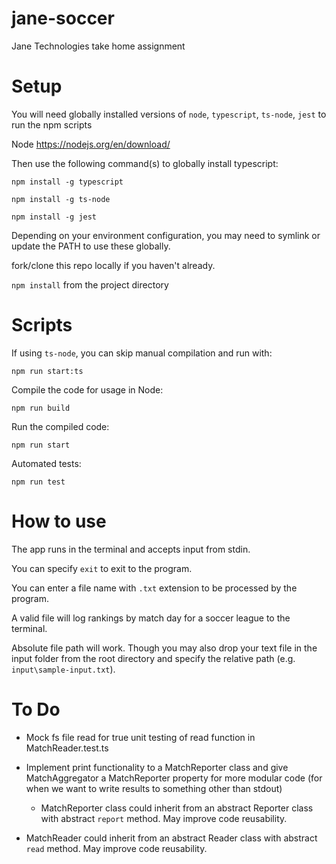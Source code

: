 # jane-soccer

Jane Technologies take home assignment

# Setup

You will need globally installed versions of `node`, `typescript`, `ts-node`, `jest` to run the npm scripts

Node
<https://nodejs.org/en/download/>

Then use the following command(s) to globally install typescript:

`npm install -g typescript`

`npm install -g ts-node`

`npm install -g jest`

Depending on your environment configuration, you may need to symlink or update the PATH to use these globally.

fork/clone this repo locally if you haven't already.

`npm install` from the project directory

# Scripts

If using `ts-node`, you can skip manual compilation and run with:

`npm run start:ts`

Compile the code for usage in Node:

`npm run build`

Run the compiled code:

`npm run start`

Automated tests:

`npm run test`

# How to use

The app runs in the terminal and accepts input from stdin.

You can specify `exit` to exit to the program.

You can enter a file name with `.txt` extension to be processed by the program.

A valid file will log rankings by match day for a soccer league to the terminal.

Absolute file path will work. Though you may also drop your text file in the input folder from the root directory and specify the relative path (e.g. `input\sample-input.txt`).

# To Do

- Mock fs file read for true unit testing of read function in MatchReader.test.ts

- Implement print functionality to a MatchReporter class and give MatchAggregator a MatchReporter property for more modular code (for when we want to write results to something other than stdout)

  - MatchReporter class could inherit from an abstract Reporter class with abstract `report` method. May improve code reusability.

- MatchReader could inherit from an abstract Reader class with abstract `read` method. May improve code reusability.

